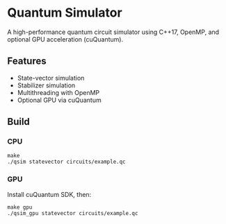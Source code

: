 # Quantum Simulator

A high-performance quantum circuit simulator using C++17, OpenMP, and optional GPU acceleration (cuQuantum).

## Features
- State-vector simulation
- Stabilizer simulation
- Multithreading with OpenMP
- Optional GPU via cuQuantum

## Build
### CPU
```
make
./qsim statevector circuits/example.qc
```

### GPU
Install cuQuantum SDK, then:
```
make gpu
./qsim_gpu statevector circuits/example.qc
```
